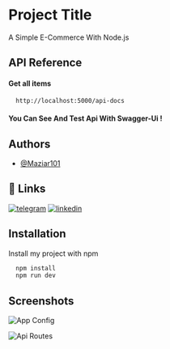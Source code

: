 
# Project Title

A Simple E-Commerce With Node.js


## API Reference

#### Get all items

```http
  http://localhost:5000/api-docs
```

#### You Can See And Test Api With Swagger-Ui ! 


## Authors

- [@Maziar101](https://www.github.com/Maziar101)


## 🔗 Links
[![telegram](https://img.shields.io/badge/Telegram-2CA5E0?style=flat-squeare&logo=telegram&logoColor=white)](https://t.me/luciferorangel)
[![linkedin](https://img.shields.io/badge/linkedin-0A66C2?style=for-the-badge&logo=linkedin&logoColor=white)](https://www.linkedin.com/in/maziar-zamani-3173ab245/)



## Installation

Install my project with npm

```bash
  npm install
  npm run dev
```
    
## Screenshots

![App Config](https://s8.uupload.ir/files/screenshot_(12)_yyte.png)

![Api Routes](https://s8.uupload.ir/files/screenshot_(13)_jdhg.png)

